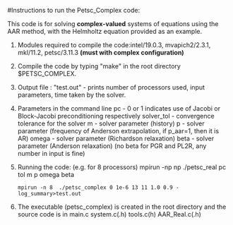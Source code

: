 #Instructions to run the Petsc_Complex code:

This code is for solving **complex-valued** systems of equations using the AAR method, with the Helmholtz equation provided as an example.  

1. Modules required to compile the code:intel/19.0.3, mvapich2/2.3.1, mkl/11.2, petsc/3.11.3 **(must with complex configuration)**

2. Compile the code by typing "make" in the root directory $PETSC_COMPLEX.
    
3. Output file : "test.out" - prints number of processors used, input parameters, time taken by the solver.

4. Parameters in the command line
    pc - 0 or 1 indicates use of Jacobi or Block-Jacobi preconditioning respectively
    solver_tol - convergence tolerance for the solver
    m - solver parameter (history)
    p - solver parameter (frequency of Anderson extrapolation, if p_aar=1, then it is AR)
    omega - solver parameter (Richardson relaxation)
    beta - solver parameter (Anderson relaxation) (no beta for PGR and PL2R, any number in input is fine)
    
5. Running the code: (e.g. for 8 processors)
    mpirun -np np ./petsc_real pc tol  m  p  omega beta 
    
    `mpirun -n 8  ./petsc_complex 0 1e-6 13 11 1.0 0.9 -log_summary>test.out`
	   
6. The executable (petsc_complex) is created in the root directory and the source code is in main.c system.c(.h) tools.c(h) AAR_Real.c(.h)


